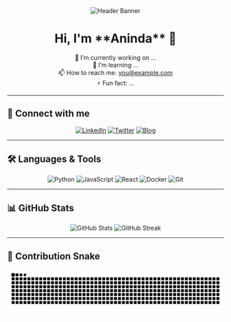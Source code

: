 <!-- Banner: swap the URL to your GIF, image, or a generated header -->
<div align="center">
  <img src="https://media.giphy.com/media/your-gif.gif" alt="Header Banner" width="250"/>
</div>

<h1 align="center">Hi, I'm **Aninda** 👋</h1>
<p align="center">
  🔭 I’m currently working on …<br>
  🌱 I’m learning …<br>
  📫 How to reach me: <a href="mailto:you@example.com">you@example.com</a><br>
  ⚡ Fun fact: …
</p>

---

## 🔗 Connect with me

<p align="center">
  <a href="https://linkedin.com/in/yourprofile"><img src="https://cdn.simpleicons.org/linkedin" alt="LinkedIn" width="30"/></a>
  <a href="https://twitter.com/yourhandle"><img src="https://cdn.simpleicons.org/twitter" alt="Twitter" width="30"/></a>
  <a href="https://yourblog.com"><img src="https://cdn.simpleicons.org/wordpress" alt="Blog" width="30"/></a>
</p>

---

## 🛠 Languages & Tools

<p align="center">
  <img src="https://cdn.simpleicons.org/python" alt="Python" width="30"/>
  <img src="https://cdn.simpleicons.org/javascript" alt="JavaScript" width="30"/>
  <img src="https://cdn.simpleicons.org/react" alt="React" width="30"/>
  <img src="https://cdn.simpleicons.org/docker" alt="Docker" width="30"/>
  <img src="https://cdn.simpleicons.org/git" alt="Git" width="30"/>
</p>

---

## 📊 GitHub Stats

<p align="center">
  <img src="https://github-readme-stats.vercel.app/api?username=aninda8680&show_icons=true&theme=radical" alt="GitHub Stats" />
  <img src="https://github-readme-streak-stats.herokuapp.com/?user=aninda8680&theme=radical" alt="GitHub Streak" />
</p>

---

## 🐍 Contribution Snake


<picture>
  <source media="(prefers-color-scheme: dark)" srcset="https://github.com/aninda8680/aninda8680/blob/output/github-contribution-grid-snake-dark.svg" />
  <source media="(prefers-color-scheme: light)" srcset="https://github.com/aninda8680/aninda8680/blob/output/github-contribution-grid-snake.svg" />
  <img alt="github contribution snake" src="https://github.com/aninda8680/aninda8680/blob/output/github-contribution-grid-snake.svg" />
</picture>
